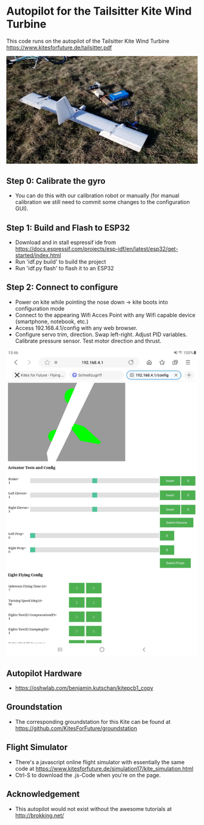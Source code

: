 # Autopilot for the Tailsitter Kite Wind Turbine

This code runs on the autopilot of the Tailsitter Kite Wind Turbine https://www.kitesforfuture.de/tailsitter.pdf

![alt text](https://github.com/KitesForFuture/powerplant/blob/main/kite/kite.jpg?raw=true)

## Step 0: Calibrate the gyro
* You can do this with our calibration robot or manually (for manual calibration we still need to commit some changes to the configuration GUI).

## Step 1: Build and Flash to ESP32
* Download and in stall espressif ide from https://docs.espressif.com/projects/esp-idf/en/latest/esp32/get-started/index.html
* Run 'idf.py build' to build the project
* Run 'idf.py flash' to flash it to an ESP32

## Step 2: Connect to configure
* Power on kite while pointing the nose down -> kite boots into configuration mode
* Connect to the appearing Wifi Acces Point with any Wifi capable device (smartphone, notebook, etc.)
* Access 192.168.4.1/config with any web browser.
* Configure servo trim, direction. Swap left-right. Adjust PID variables. Calibrate pressure sensor. Test motor direction and thrust.

![alt text](https://github.com/KitesForFuture/powerplant/blob/main/media/config_tool.jpg?raw=true)

## Autopilot Hardware
* https://oshwlab.com/benjamin.kutschan/kitepcb1_copy

## Groundstation
* The corresponding groundstation for this Kite can be found at https://github.com/KitesForFuture/groundstation

## Flight Simulator
* There's a javascript online flight simulator with essentially the same code at https://www.kitesforfuture.de/simulation17/kite_simulation.html
* Ctrl-S to download the .js-Code when you're on the page.

## Acknowledgement
* This autopilot would not exist without the awesome tutorials at http://brokking.net/
